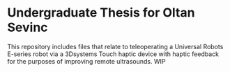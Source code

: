 # Undergraduate Thesis for Oltan Sevinc

This repository includes files that relate to teleoperating a Universal Robots E-series robot via a 3Dsystems Touch haptic device with haptic feedback for the purposes of improving remote ultrasounds.
WIP
